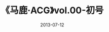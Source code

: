---
date: 2013-07-12
title: 《马鹿·ACG》vol.00-初号
#weight: 14
categories: ["马鹿ACG"]
resources:
  - src: 封面封底.jpg
    params:
      cover: true
---